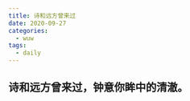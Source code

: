 ```yaml
---
title: 诗和远方曾来过
date: 2020-09-27
categories:
  - wuw
tags:
  - daily
---
```


## 诗和远方曾来过，钟意你眸中的清澈。

